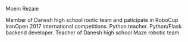 Moein Rezaie

Member of Danesh high school rootic team and paticipate in RoboCup IranOpen 2017 international competitions.
Python teacher.
Python/Flask backend developer.
Teacher of Danesh high school Maze robotic team.
